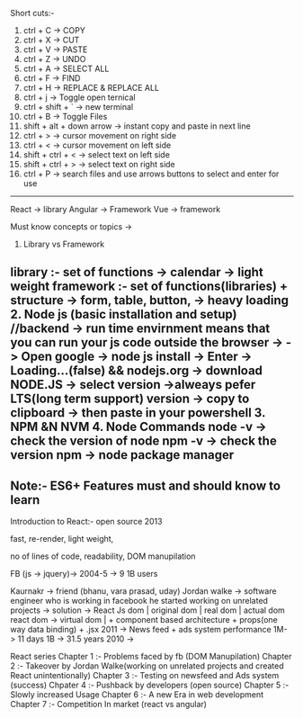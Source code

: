 Short cuts:- 

1. ctrl + C -> COPY
2. ctrl + X -> CUT
3. ctrl + V -> PASTE
4. ctrl + Z -> UNDO
5. ctrl + A -> SELECT ALL
6. ctrl + F -> FIND
7. ctrl + H -> REPLACE & REPLACE ALL
8. ctrl + j -> Toggle open ternical
9. ctrl + shift + ` -> new terminal
10. ctrl + B -> Toggle Files
11. shift + alt + down arrow -> instant copy and paste in next line
12. ctrl + > -> cursor movement on right side
12. ctrl + < -> cursor movement on left side
13. shift + ctrl + < -> select text on left side
13. shift + ctrl + > -> select text on right side
14. ctrl + P -> search files and use arrows buttons to select and enter for use

------------------------------------------------------------------------------------------------

React -> library
Angular ->  Framework
Vue -> framework

Must know concepts or topics -> 
1. Library vs Framework

library :- set of functions -> calendar -> light weight
framework :- set of functions(libraries) + structure -> form, table, button,  -> heavy loading
2. Node js (basic installation and setup)
//backend -> run time envirnment means that you can run your js code outside the browser ->
-> Open google -> node js install -> Enter -> Loading...(false) && nodejs.org -> download NODE.JS -> select version ->alweays pefer LTS(long term support) version -> copy to clipboard -> then paste in your powershell 
3. NPM &N NVM
4. Node Commands
node -v -> check the version of node 
npm -v -> check the version npm  -> node package manager
------------------------------------------------------------------------------------------------
Note:- ES6+ Features must and should know to learn 
-------------------------------------------------------------------------------------------------

Introduction to React:- open source 2013


fast, re-render, light weight, 

no of lines of code, readability,
DOM manupilation

FB (js -> jquery)-> 2004-5 -> 9 1B users

Kaurnakr -> friend (bhanu, vara prasad, uday)
Jordan walke -> software engineer who is working in facebook
he started working on unrelated projects -> solution -> React
Js dom | original dom | real dom | actual dom
react dom -> virtual dom |  + component based architecture + props(one way data binding) + .jsx
2011 -> News feed  + ads  system
performance
1M- > 11 days
1B -> 31.5 years
2010 -> 

React series 
Chapter 1 :- Problems faced by fb (DOM Manupilation)
Chapter 2 :- Takeover by Jordan Walke(working on unrelated projects and created React unintentionally)
Chapter 3 :- Testing on newsfeed and Ads system (success)
Chpater 4 :- Pushback by developers (open source)
Chapter 5 :- Slowly increased Usage 
Chapter 6 :- A new Era in web development
Chapter 7 :- Competition In market (react vs angular)